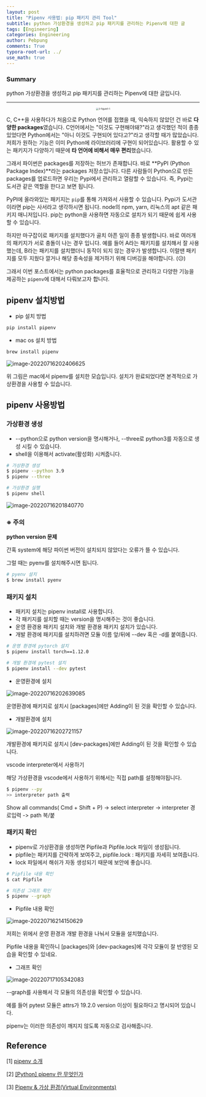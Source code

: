 ```yaml
---
layout: post
title: "Pipenv 사용법: pip 패키지 관리 Tool"
subtitle: python 가상환경을 생성하고 pip 패키지를 관리하는 Pipenv에 대한 글
tags: [Engineering]
categories: Engineering
author: Pebpung
comments: True
typora-root-url: ../
use_math: true
---
```


### Summary

python 가상환경을 생성하고 pip 패키지를 관리하는 Pipenv에 대한 글입니다.

---

<center><img src="/assets/img/2022-07-14-Pipenv/image-20220717102159997.png" alt="3-Figure1-1" style="zoom: 40%;" /></center>

C, C++을 사용하다가 처음으로 Python 언어를 접했을 때, 익숙하지 않았던 건 바로 **다양한 packages**였습니다. C언어에서는 "이것도 구현해야돼?"라고 생각했던 적이 종종 있었다면 Python에서는 "아니 이것도 구현되어 있다고?"라고 생각할 때가 많았습니다. 저희가 원하는 기능은 이미 Python에 라이브러리에 구현이 되어있습니다. 활용할 수 있는 패키지가 다양하기 때문에 **타 언어에 비해서 매우 편리**했습니다.

그래서 파이썬은 packages를 저장하는 허브가 존재합니다. 바로 **PyPI (Python Package Index)**라는 packages 저장소입니다. 다른 사람들이 Python으로 만든 packages를 업로드하면 우리는 Pypi에서 관리하고 열람할 수 있습니다. 즉, Pypi는 도서관 같은 역할을 한다고 보면 됩니다.

PyPI에 올라와있는 패키지는 `pip`를 통해 가져와서 사용할 수 있습니다. Pypi가 도서관이라면 pip는 사서라고 생각하시면 됩니다. node의 npm, yarn, 리눅스의 apt 같은 패키지 매니저입니다. pip는 python을 사용하면 자동으로 설치가 되기 때문에 쉽게 사용할 수 있습니다.

하지만 마구잡이로 패키지를 설치했다가 골치 아픈 일이 종종 발생합니다. 바로 여러개의 패키지가 서로 충돌이 나는 경우 입니다. 예를 들어 A라는 패키지를 설치해서 잘 사용했는데, B라는 패키지를 설치했더니 동작이 되지 않는 경우가 발생합니다. 이럴땐 패키지를 모두 지웠다 깔거나 해당 종속성을 제거하기 위해 디버깅을 해야합니다. (😥)

그래서 이번 포스트에서는 python packages를 효율적으로 관리하고 다양한 기능을 제공하는 `pipenv`에 대해서 다뤄보고자 합니다.

## pipenv 설치방법

- pip 설치 방법

```bash
pip install pipenv
```

- mac os 설치 방법

```bash
brew install pipenv
```

![image-20220716202406625](/assets/img/2022-07-14-Pipenv/image-20220716202406625.png)

위 그림은 mac에서 pipenv를 설치한 모습입니다. 설치가 완료되었다면 본격적으로 가상환경을 사용할 수 있습니다.

## pipenv 사용방법

### 가상환경 생성

- --python으로 python version을 명시해거나, --three로 python3를 자동으로 생성 시킬 수 있습니다.
- shell을 이용해서 activate(활성화) 시켜줍니다.

```bash
# 가상환경 생성
$ pipenv --python 3.9
$ pipenv --three

# 가상환경 실행
$ pipenv shell
```

![image-20220716201840770](/assets/img/2022-07-14-Pipenv/image-20220716201840770.png)

### **※ 주의**

**python version 문제**

간혹 system에 해당 파이썬 버전이 설치되지 않았다는 오류가 뜰 수 있습니다.

그럴 때는 pyenv를 설치해주시면 됩니다.

```bash
# pyenv 설치
$ brew install pyenv
```

### 패키지 설치

- 패키지 설치는 pipenv install로 사용합니다.
- 각 패키지를 설치할 때는 version을 명시해주는 것이 좋습니다.
- 운영 환경용 패키지 설치와 개발 환경용 패키지 설치가 있습니다.
- 개발 환경에 패키지를 설치하려면 모듈 이름 앞/뒤에 --dev 혹은 -d를 붙여줍니다.

```bash
# 운영 환경에 pytorch 설치
$ pipenv install torch==1.12.0

# 개발 환경에 pytest 설치
$ pipenv install --dev pytest
```

- 운영환경에 설치

![image-20220716202639085](/assets/img/2022-07-14-Pipenv/image-20220716202639085.png)

운영환경에 패키지로 설치시 [packages]에만 Adding이 된 것을 확인할 수 있습니다.

- 개발환경에 설치

![image-20220716202721157](/assets/img/2022-07-14-Pipenv/image-20220716202721157.png)

개발환경에 패키지로 설치시 [dev-packages]에만 Adding이 된 것을 확인할 수 있습니다.

vscode interpreter에서 사용하기

해당 가상환경을 vscode에서 사용하기 위해서는 직접 path를 설정해야됩니다.

```bash
$ pipenv --py
>> interpreter path 출력
```

Show all commands( Cmd + Shift + P) -> select interpreter -> interpreter 경로입력 -> path 복/붙

### 패키지 확인

- pipenv로 가상환경을 생성하면 Pipfile과 Pipfile.lock 파일이 생성됩니다.
- pipfile는 패키지를 간략하게 보여주고, pipfile.lock : 패키지를 자세히 보여줍니다.
- lock 파일에서 해쉬가 자동 생성되기 때문에 보안에 좋습니다.

```bash
# Pipfile 내용 확인
$ cat Pipfile

# 의존성 그래프 확인
$ pipenv --graph
```

- Pipfile 내용 확인

![image-20220716214150629](/assets/img/2022-07-14-Pipenv/image-20220716214150629.png)

저희는 위에서 운영 환경과 개발 환경을 나눠서 모듈을 설치했습니다.

Pipfile 내용을 확인하니 [packages]와 [dev-packages]에 각각 모듈이 잘 반영된 모습을 확인할 수 있네요.

- 그래프 확인

![image-20220717105342083](/assets/img/2022-07-14-Pipenv/image-20220717105342083.png)

--graph를 사용해서 각 모듈의 의존성을 확인할 수 있습니다.

예를 들어 pytest 모듈은 attrs가 19.2.0 version 이상이 필요하다고 명시되어 있습니다.

pipenv는 이러한 의존성이 깨지지 않도록 자동으로 검사해줍니다.

## Reference

[1] [pipenv 소개](http://gyus.me/?p=653)

[2] [[Python] pipenv 란 무엇인가](https://medium.com/@erish/python-pipenv-%EB%9E%80-%EB%AC%B4%EC%97%87%EC%9D%B8%EA%B0%80-961b00d4f42f)

[3] [Pipenv & 가상 환경(Virtual Environments)](https://python-guide-kr.readthedocs.io/ko/latest/dev/virtualenvs.html)
